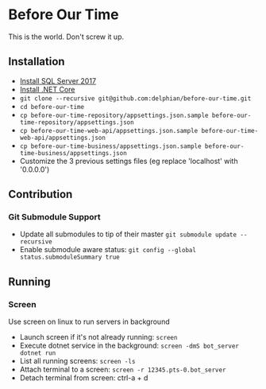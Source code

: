 # Before Our Time
This is the world. Don't screw it up.

## Installation
 * [Install SQL Server 2017](https://docs.microsoft.com/en-us/sql/linux/sql-server-linux-overview?view=sql-server-linux-2017)
 * [Install .NET Core](https://docs.microsoft.com/en-us/dotnet/core/get-started)
 * `git clone --recursive git@github.com:delphian/before-our-time.git`
 * `cd before-our-time`
 * `cp before-our-time-repository/appsettings.json.sample before-our-time-repository/appsettings.json`
 * `cp before-our-time-web-api/appsettings.json.sample before-our-time-web-api/appsettings.json`
 * `cp before-our-time-business/appsettings.json.sample before-our-time-business/appsettings.json`
 * Customize the 3 previous settings files (eg replace 'localhost' with '0.0.0.0')

## Contribution

### Git Submodule Support
 * Update all submodules to tip of their master `git submodule update --recursive`
 * Enable submodule aware status: `git config --global status.submoduleSummary true`

## Running

### Screen
Use screen on linux to run servers in background
* Launch screen if it's not already running: `screen`
* Execute dotnet service in the background: `screen -dmS bot_server dotnet run`
* List all running screens: `screen -ls`
* Attach terminal to a screen: `screen -r 12345.pts-0.bot_server`
* Detach terminal from screen: ctrl-a + d

